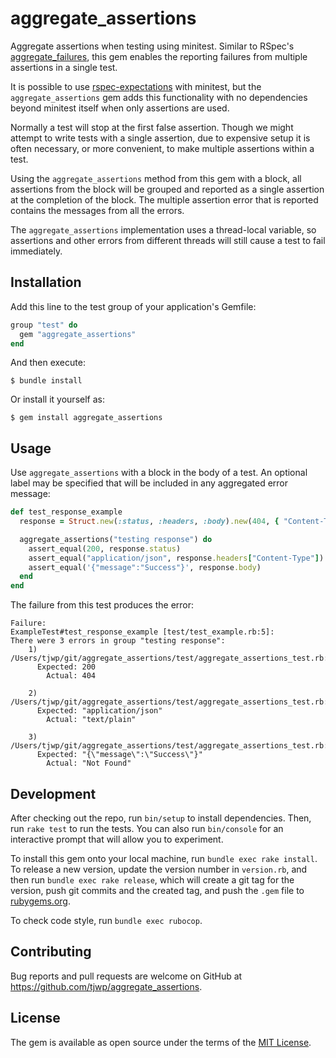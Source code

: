 # aggregate_assertions

Aggregate assertions when testing using minitest. Similar to RSpec's [aggregate_failures](https://relishapp.com/rspec/rspec-expectations/v/3-10/docs/aggregating-failures),
this gem enables the reporting failures from multiple assertions in a single test.

It is possible to use [rspec-expectations](https://github.com/rspec/rspec-expectations) with minitest, but the
`aggregate_assertions` gem adds this functionality with no dependencies beyond minitest itself when only assertions are
used.

Normally a test will stop at the first false assertion. Though we might attempt to write tests with a single assertion,
due to expensive setup it is often necessary, or more convenient, to make multiple assertions within a test.

Using the `aggregate_assertions` method from this gem with a block, all assertions from the block will be grouped and
reported as a single assertion at the completion of the block. The multiple assertion error that is reported contains
the messages from all the errors.

The `aggregate_assertions` implementation uses a thread-local variable, so assertions and other errors from different
threads will still cause a test to fail immediately.

## Installation

Add this line to the test group of your application's Gemfile:

```ruby
group "test" do
  gem "aggregate_assertions"
end
```

And then execute:

    $ bundle install

Or install it yourself as:

    $ gem install aggregate_assertions

## Usage

Use `aggregate_assertions` with a block in the body of a test. An optional label may be specified that will
be included in any aggregated error message:

```ruby
def test_response_example
  response = Struct.new(:status, :headers, :body).new(404, { "Content-Type" => "text/plain" }, "Not Found")

  aggregate_assertions("testing response") do
    assert_equal(200, response.status)
    assert_equal("application/json", response.headers["Content-Type"])
    assert_equal('{"message":"Success"}', response.body)
  end
end
```
The failure from this test produces the error:
```
Failure:
ExampleTest#test_response_example [test/test_example.rb:5]:
There were 3 errors in group "testing response":
    1) /Users/tjwp/git/aggregate_assertions/test/aggregate_assertions_test.rb:8:
      Expected: 200
        Actual: 404

    2) /Users/tjwp/git/aggregate_assertions/test/aggregate_assertions_test.rb:9:
      Expected: "application/json"
        Actual: "text/plain"

    3) /Users/tjwp/git/aggregate_assertions/test/aggregate_assertions_test.rb:10:
      Expected: "{\"message\":\"Success\"}"
        Actual: "Not Found"
```

## Development

After checking out the repo, run `bin/setup` to install dependencies. Then, run `rake test` to run the tests. You can also run `bin/console` for an interactive prompt that will allow you to experiment.

To install this gem onto your local machine, run `bundle exec rake install`. To release a new version, update the version number in `version.rb`, and then run `bundle exec rake release`, which will create a git tag for the version, push git commits and the created tag, and push the `.gem` file to [rubygems.org](https://rubygems.org).

To check code style, run `bundle exec rubocop`.

## Contributing

Bug reports and pull requests are welcome on GitHub at https://github.com/tjwp/aggregate_assertions.

## License

The gem is available as open source under the terms of the [MIT License](https://opensource.org/licenses/MIT).
